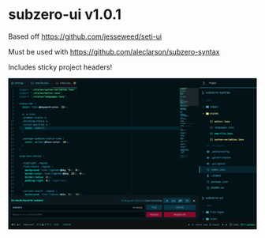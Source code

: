 # subzero-ui v1.0.1

Based off https://github.com/jesseweed/seti-ui

Must be used with https://github.com/aleclarson/subzero-syntax

Includes sticky project headers!

![](./screenshot.png)
